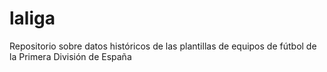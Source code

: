 # laliga
Repositorio sobre datos históricos de las plantillas de equipos de fútbol de la Primera División de España

